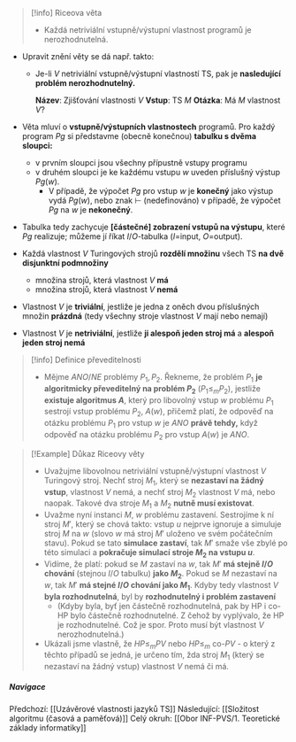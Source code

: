 >[!info] Riceova věta
>- Každá netriviální vstupně/výstupní vlastnost programů je nerozhodnutelná.

- Upravit znění věty se dá např. takto:
	- Je-li $V$ netriviální vstupně/výstupní vlastností TS, pak je **nasledující problém nerozhodnutelný.**
	  
	  **Název**: Zjišťování vlastnosti $V$
	  **Vstup**: TS $M$
	  **Otázka**: Má $M$ vlastnost $V$?
- Věta mluví o **vstupně/výstupních vlastnostech** programů. Pro každý program $Pg$ si představme (obecně konečnou) **tabulku s dvěma sloupci:**
	- v prvním sloupci jsou všechny přípustně vstupy programu
	- v druhém sloupci je ke každému vstupu $w$ uveden příslušný výstup $Pg(w)$. 
		- V případě, že výpočet $Pg$ pro vstup $w$ je **konečný** jako výstup vydá $Pg(w)$, nebo znak $\vdash$ (nedefinováno) v případě, že výpočet $Pg$ na $w$ je **nekonečný**.

- Tabulka tedy zachycuje **\[částečné\] zobrazení vstupů na výstupu**, které $Pg$ realizuje; můžeme jí říkat $I/O$-tabulka ($I$=input, $O$=output).

- Každá vlastnost $V$ Turingových strojů **rozdělí množinu** všech TS **na dvě disjunktní podmnožiny**
	- množina strojů, která vlastnost $V$ **má**
	- množina strojů, která vlastnost $V$ **nemá**

- Vlastnost $V$ je **triviální**, jestliže je jedna z oněch dvou příslušných množin **prázdná** (tedy všechny stroje vlastnost $V$ mají nebo nemají)
- Vlastnost $V$ je **netriviální**, jestliže **ji alespoň jeden stroj má** a **alespoň jeden stroj nemá**

>[!info] Definice převeditelnosti
>- Mějme $ANO/NE$ problémy $P_{1}, P_{2}$. Řekneme, že problém $P_{1}$ **je algoritmicky převeditelný na problém $P_{2}$** ($P_{1} \leq_{m} P_{2}$), jestliže **existuje algoritmus $A$**, který pro libovolný vstup $w$ problému $P_{1}$ sestrojí vstup problému $P_{2}$, $A(w)$, přičemž platí, že odpověď na otázku problému $P_{1}$ pro vstup $w$ je $ANO$ **právě tehdy,** když odpověď na otázku problému $P_{2}$ pro vstup $A(w)$ je $ANO$.

>[!Example] Důkaz Riceovy věty
>- Uvažujme libovolnou netriviální vstupně/výstupní vlastnost $V$ Turingový stroj. Nechť stroj $M_{1}$, který se **nezastaví na žádný vstup**, vlastnost $V$ nemá, a nechť stroj $M_{2}$ vlastnost $V$ má, nebo naopak. Takové dva stroje $M_{1}$ a $M_{2}$ **nutně musí existovat**.
>- Uvažme nyní instanci $M$, $w$ problému zastavení. Sestrojíme k ní stroj $M'$, který se chová takto: vstup $u$ nejprve ignoruje a simuluje stroj $M$ na $w$ (slovo $w$ má stroj $M'$ uloženo ve svém počátečním stavu). Pokud se tato **simulace zastaví**, tak $M'$ smaže vše zbylé po této simulaci a **pokračuje simulací stroje $M_{2}$ na vstupu $u$**.
>- Vidíme, že platí: pokud se $M$ zastaví na $w$, tak $M'$ **má stejně $I/O$ chování** (stejnou $I/O$ tabulku) **jako $M_{2}$**. Pokud se $M$ nezastaví na $w$, tak $M'$ **má stejné $I/O$ chování jako $M_{1}$**. Kdyby tedy vlastnost $V$ **byla rozhodnutelná**, byl by **rozhodnutelný i problém zastavení**
>	- (Kdyby byla, byť jen částečně rozhodnutelná, pak by HP i co-HP bylo částečně rozhodnutelné. Z čehož by vyplývalo, že HP je rozhodnutelné. Což je spor. Proto musí být vlastnost $V$ nerozhodnutelná.)
>- Ukázali jsme vlastně, že $HP \leq_{m} PV$ nebo $HP \leq_{m} \text{ co-}PV$ - o který z těchto případů se jedná, je určeno tím, žda stroj $M_{1}$ (který se nezastaví na žádný vstup) vlastnost $V$ nemá či má.

##### Navigace
Předchozí:  [[Uzávěrové vlastnosti jazyků TS]]
Následující: [[Složitost algoritmu (časová a paměťová)]]
Celý okruh: [[Obor INF-PVS/1. Teoretické základy informatiky]]